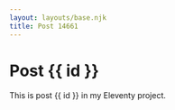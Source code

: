 ```yaml
---
layout: layouts/base.njk
title: Post 14661
---
```


# Post {{ id }}

This is post {{ id }} in my Eleventy project.
